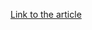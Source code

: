 [Link to the article](https://www.welivesecurity.com/en/mobile-security/android-adware-what-is-it-how-get-it-off-my-device/)
